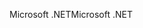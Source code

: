 <span data-ttu-id="5bb8d-101">Microsoft .NET</span><span class="sxs-lookup"><span data-stu-id="5bb8d-101">Microsoft .NET</span></span>